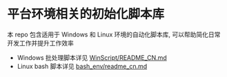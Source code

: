 # 平台环境相关的初始化脚本库

本 repo 包含适用于 Windows 和 Linux 环境的自动化脚本库, 可以帮助简化日常开发工作并提升工作效率

- Windows 批处理脚本详见 [WinScript/README_CN.md](./WinScript/README_CN.md)
- Linux bash 脚本详见 [bash_env/readme_cn.md](./bash_env/README_CN.md)
